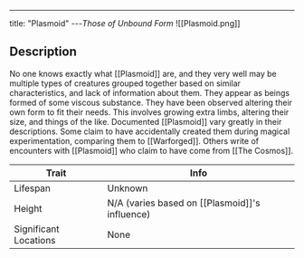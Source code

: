 ---
title: "Plasmoid"
---*Those of Unbound Form*
![[Plasmoid.png]]

## Description
No one knows exactly what [[Plasmoid]] are, and they very well may be multiple types of creatures grouped together based on similar characteristics, and lack of information about them. They appear as beings formed of some viscous substance. They have been observed altering their own form to fit their needs. This involves growing extra limbs, altering their size, and things of the like. Documented [[Plasmoid]] vary greatly in their descriptions. Some claim to have accidentally created them during magical experimentation, comparing them to [[Warforged]]. Others write of encounters with [[Plasmoid]] who claim to have come from [[The Cosmos]]. 

| Trait | Info |
| --- | --- |
| Lifespan | Unknown |
| Height | N/A (varies based on [[Plasmoid]]'s influence) |
| Significant Locations | None |